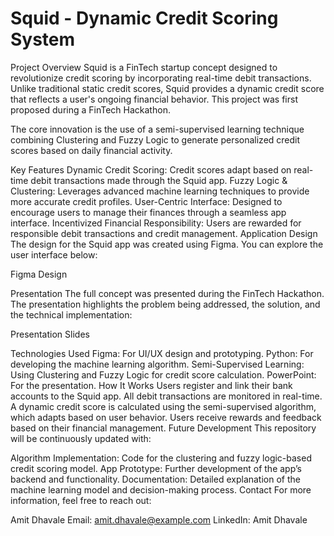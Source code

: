 # Squid - Dynamic Credit Scoring System
Project Overview
Squid is a FinTech startup concept designed to revolutionize credit scoring by incorporating real-time debit transactions. Unlike traditional static credit scores, Squid provides a dynamic credit score that reflects a user's ongoing financial behavior. This project was first proposed during a FinTech Hackathon.

The core innovation is the use of a semi-supervised learning technique combining Clustering and Fuzzy Logic to generate personalized credit scores based on daily financial activity.

Key Features
Dynamic Credit Scoring: Credit scores adapt based on real-time debit transactions made through the Squid app.
Fuzzy Logic & Clustering: Leverages advanced machine learning techniques to provide more accurate credit profiles.
User-Centric Interface: Designed to encourage users to manage their finances through a seamless app interface.
Incentivized Financial Responsibility: Users are rewarded for responsible debit transactions and credit management.
Application Design
The design for the Squid app was created using Figma. You can explore the user interface below:

Figma Design <!-- Add your Figma link here -->

Presentation
The full concept was presented during the FinTech Hackathon. The presentation highlights the problem being addressed, the solution, and the technical implementation:

Presentation Slides <!-- Add the link to your presentation PPT here -->

Technologies Used
Figma: For UI/UX design and prototyping.
Python: For developing the machine learning algorithm.
Semi-Supervised Learning: Using Clustering and Fuzzy Logic for credit score calculation.
PowerPoint: For the presentation.
How It Works
Users register and link their bank accounts to the Squid app.
All debit transactions are monitored in real-time.
A dynamic credit score is calculated using the semi-supervised algorithm, which adapts based on user behavior.
Users receive rewards and feedback based on their financial management.
Future Development
This repository will be continuously updated with:

Algorithm Implementation: Code for the clustering and fuzzy logic-based credit scoring model.
App Prototype: Further development of the app’s backend and functionality.
Documentation: Detailed explanation of the machine learning model and decision-making process.
Contact
For more information, feel free to reach out:

Amit Dhavale
Email: amit.dhavale@example.com
LinkedIn: Amit Dhavale <!-- Your LinkedIn profile link -->

